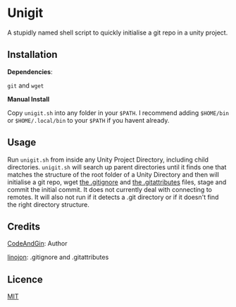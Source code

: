 # Unigit

A stupidly named shell script to quickly initialise a git repo in a unity project.

## Installation

**Dependencies**:

`git` and `wget`

**Manual Install**

Copy `unigit.sh` into any folder in your `$PATH`. I recommend adding `$HOME/bin` or `$HOME/.local/bin` to your `$PATH` if you havent already.

## Usage

Run `unigit.sh` from inside any Unity Project Directory, including child directories. `unigit.sh` will search up parent directories until it finds one that matches the structure of the root folder of a Unity Directory and then will initialise a git repo, wget [the .gitignore](https://gist.github.com/linojon/8f92dd5c2e80d31fc23ed72d9d59342f) and [the .gitattributes](https://gist.github.com/linojon/1b7736ba75d5342085f9238c04195bf1) files, stage and commit the initial commit. It does not currently deal with connecting to remotes. It will also not run if it detects a .git directory or if it doesn't find the right directory structure.

## Credits

[CodeAndGin](https://github.com/CodeAndGin): Author

[linojon](https://gist.github.com/linojon): .gitignore and .gitattributes

## Licence

[MIT](https://en.wikipedia.org/wiki/MIT_License)


